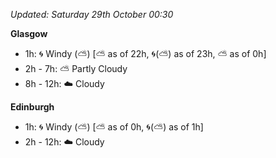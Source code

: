 *Updated: Saturday 29th October 00:30*

**Glasgow**

* 1h: :cyclone: Windy (:partly_sunny:) [:partly_sunny: as of 22h, :cyclone:(:partly_sunny:) as of 23h, :partly_sunny: as of 0h]
* 2h - 7h: :partly_sunny: Partly Cloudy
* 8h - 12h: :cloud: Cloudy

**Edinburgh**

* 1h: :cyclone: Windy (:partly_sunny:) [:partly_sunny: as of 0h, :cyclone:(:partly_sunny:) as of 1h]
* 2h - 12h: :cloud: Cloudy
